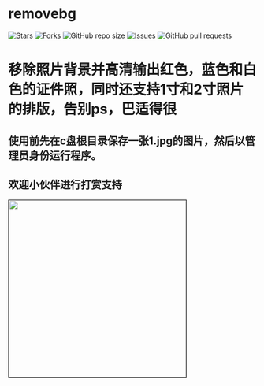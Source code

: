 # removebg
[![Stars](https://img.shields.io/github/stars/joe1206/removebg.svg)](https://github.com/joe1206/removebg/stargazers)
[![Forks](https://img.shields.io/github/forks/joe1206/removebg.svg)](https://github.com/joe1206/removebg/network/members)
![GitHub repo size](https://img.shields.io/github/repo-size/joe1206/removebg.svg)
[![Issues](https://img.shields.io/github/issues/joe1206/removebg.svg)]()
![GitHub pull requests](https://img.shields.io/github/issues-pr/joe1206/removebg.svg)
# 移除照片背景并高清输出红色，蓝色和白色的证件照，同时还支持1寸和2寸照片的排版，告别ps，巴适得很
## 使用前先在c盘根目录保存一张1.jpg的图片，然后以管理员身份运行程序。
## 欢迎小伙伴进行打赏支持

<img src="http://m.qpic.cn/psc?/V14dbodi031bED/A5hOE6*rc9U8eSRlr1H24nfIqf5hlTfxQJc7uO8WcTN.NmwQ7wHWD1lbJA1XraTtxLR7sV*iiUbzLJvbdVLzsw!!/b&bo=OAS6BQAAAAARB7M!&rf=viewer_4&t=5/watermark,type_ZmFuZ3poZW5naGVpdGk,shadow_10,text_aHR0cHM6Ly9ibG9nLmNzZG4ubmV0L2Jib3lmZWl5dQ==,size_16,color_FFFFFF,t_70" width="360" border="1px"/>
